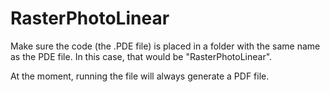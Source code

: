 # RasterPhotoLinear
Make sure the code (the .PDE file) is placed in a folder with the same name as the PDE file. In this case, that would be "RasterPhotoLinear".

At the moment, running the file will always generate a PDF file.
